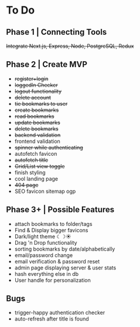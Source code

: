 # To Do

## Phase 1 | Connecting Tools

~~Integrate Next.js, Express, Node, PostgreSQL, Redux~~

## Phase 2 | Create MVP

- ~~register+login~~
- ~~loggedIn Checker~~
- ~~logout functionality~~
- ~~delete account~~
- ~~tie bookmarks to user~~
- ~~create bookmarks~~
- ~~read bookmarks~~
- ~~update bookmarks~~
- ~~delete bookmarks~~
- ~~backend validation~~
- frontend validation
- ~~spinner while authenticating~~
- autofetch favicon
- ~~autofetch title~~
- ~~Grid/List view toggle~~
- finish styling
- cool landing page
- ~~404 page~~
- SEO favicon sitemap ogp

## Phase 3+ | Possible Features

- attach bookmarks to folder/tags
- Find & Display bigger favicons
- Dark/light theme ☾☽☀️
- Drag 'n Drop functionality
- sorting bookmarks by date/alphabetically
- email/password change
- email verification & password reset
- admin page displaying server & user stats
- hash everything else in db
- User handle for personalization

## Bugs

- trigger-happy authentication checker
- auto-refresh after title is found
